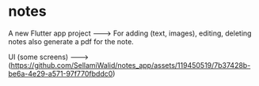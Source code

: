 # notes

A new Flutter app project ---> For adding (text, images), editing, deleting notes also generate a pdf for the note. 

UI (some screens) ---> (https://github.com/SellamiWalid/notes_app/assets/119450519/7b37428b-be6a-4e29-a571-97f770fbddc0)


 
